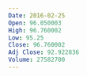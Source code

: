 ```yaml
---
Date: 2016-02-25
Open: 96.050003
High: 96.760002
Low: 95.25
Close: 96.760002
Adj Close: 92.922836
Volume: 27582700
---
```

